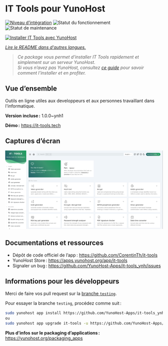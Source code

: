 <!--
Nota bene : ce README est automatiquement généré par <https://github.com/YunoHost/apps/tree/master/tools/readme_generator>
Il NE doit PAS être modifié à la main.
-->

# IT Tools pour YunoHost

[![Niveau d’intégration](https://dash.yunohost.org/integration/it-tools.svg)](https://ci-apps.yunohost.org/ci/apps/it-tools/) ![Statut du fonctionnement](https://ci-apps.yunohost.org/ci/badges/it-tools.status.svg) ![Statut de maintenance](https://ci-apps.yunohost.org/ci/badges/it-tools.maintain.svg)

[![Installer IT Tools avec YunoHost](https://install-app.yunohost.org/install-with-yunohost.svg)](https://install-app.yunohost.org/?app=it-tools)

*[Lire le README dans d'autres langues.](./ALL_README.md)*

> *Ce package vous permet d’installer IT Tools rapidement et simplement sur un serveur YunoHost.*  
> *Si vous n’avez pas YunoHost, consultez [ce guide](https://yunohost.org/install) pour savoir comment l’installer et en profiter.*

## Vue d’ensemble

Outils en ligne utiles aux developpeurs et aux personnes travaillant dans l'informatique.

**Version incluse :** 1.0.0~ynh1

**Démo :** <https://it-tools.tech>

## Captures d’écran

![Capture d’écran de IT Tools](./doc/screenshots/it-tools_ynh.png)

## Documentations et ressources

- Dépôt de code officiel de l’app : <https://github.com/CorentinTh/it-tools>
- YunoHost Store : <https://apps.yunohost.org/app/it-tools>
- Signaler un bug : <https://github.com/YunoHost-Apps/it-tools_ynh/issues>

## Informations pour les développeurs

Merci de faire vos pull request sur la [branche `testing`](https://github.com/YunoHost-Apps/it-tools_ynh/tree/testing).

Pour essayer la branche `testing`, procédez comme suit :

```bash
sudo yunohost app install https://github.com/YunoHost-Apps/it-tools_ynh/tree/testing --debug
ou
sudo yunohost app upgrade it-tools -u https://github.com/YunoHost-Apps/it-tools_ynh/tree/testing --debug
```

**Plus d’infos sur le packaging d’applications :** <https://yunohost.org/packaging_apps>
